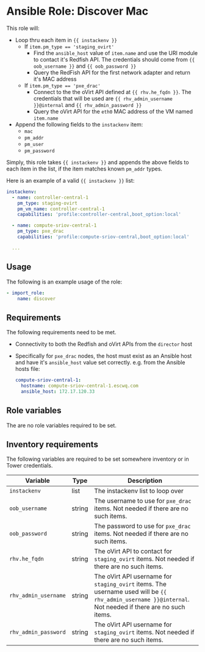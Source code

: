 # Ansible Role: Discover Mac

This role will:

- Loop thru each item in `{{ instackenv }}`
  - If `item.pm_type == 'staging_ovirt'`
    - Find the `ansible_host` value of `item.name` and use the URI module to contact it's Redfish API. The credentials should come from `{{ oob_username }}` and `{{ oob_password }}`
    - Query the RedFish API for the first network adapter and return it's MAC address
  - If `item.pm_type == 'pxe_drac'`
    - Connect to the the oVirt API defined at `{{ rhv.he_fqdn }}`. The credentials that will be used are `{{ rhv_admin_username }}@internal` and `{{ rhv_admin_password }}`
    - Query the oVirt API for the `eth0` MAC address of the VM named `item.name`
- Append the following fields to the `instackenv` item:
    - `mac`
    - `pm_addr`
    - `pm_user`
    - `pm_password`

Simply, this role takes `{{ instackenv }}` and appends the above fields to each item in the list, if the item matches known `pm_addr` types.

Here is an example of a valid `{{ instackenv }}` list:

```yml
instackenv:
  - name: controller-central-1
    pm_type: staging-ovirt
    pm_vm_name: controller-central-1
    capabilities: 'profile:controller-central,boot_option:local'

  - name: compute-sriov-central-1
    pm_type: pxe_drac
    capabilities: 'profile:compute-sriov-central,boot_option:local'

  ...
```

## Usage

The following is an example usage of the role:

```yml
- import_role:
    name: discover
```

## Requirements

The following requirements need to be met.

- Connectivity to both the Redfish and oVirt APIs from the `director` host
- Specifically for `pxe_drac` nodes, the host must exist as an Ansible host and have it's `ansible_host` value set correctly. e.g. from the Ansible hosts file:

  ```yml
  compute-sriov-central-1:
    hostname: compute-sriov-central-1.escwq.com
    ansible_host: 172.17.120.33
  ```

## Role variables

The are no role variables required to be set.

## Inventory requirements

The following variables are required to be set somewhere inventory or in Tower credentials.

| Variable | Type | Description |
| -------- | ---- | ----------- |
| `instackenv` | list | The instackenv list to loop over
| `oob_username` | string | The username to use for `pxe_drac` items. Not needed if there are no such items.
| `oob_password` | string | The password to use for `pxe_drac` items. Not needed if there are no such items.
| `rhv.he_fqdn` | string | The oVirt API to contact for `staging_ovirt` items. Not needed if there are no such items.
| `rhv_admin_username` | string | The oVirt API username for `staging_ovirt` items. The username used will be `{{ rhv_admin_username }}@internal`. Not needed if there are no such items.
| `rhv_admin_password` | string | The oVirt API username for `staging_ovirt` items. Not needed if there are no such items.
